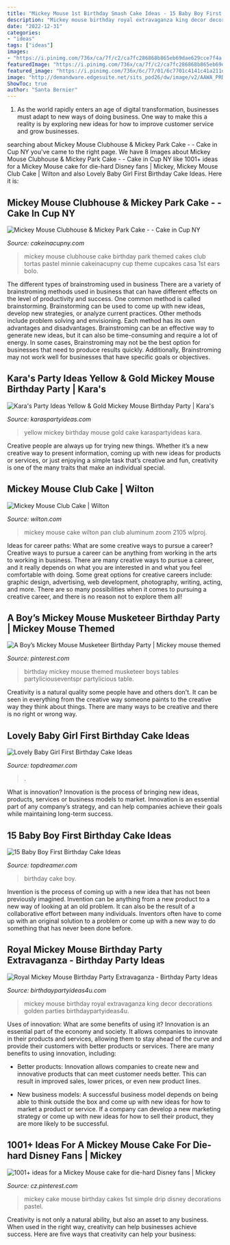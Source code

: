 ```yaml
---
title: "Mickey Mouse 1st Birthday Smash Cake Ideas - 15 Baby Boy First Birthday Cake Ideas"
description: "Mickey mouse birthday royal extravaganza king decor decorations golden parties birthdaypartyideas4u"
date: "2022-12-31"
categories:
- "ideas"
tags: ["ideas"]
images:
- "https://i.pinimg.com/736x/ca/7f/c2/ca7fc286868b865eb69dae629cce7f4a.jpg"
featuredImage: "https://i.pinimg.com/736x/ca/7f/c2/ca7fc286868b865eb69dae629cce7f4a.jpg"
featured_image: "https://i.pinimg.com/736x/6c/77/01/6c7701c4141c41a211d5fca7b03d8433--birthday-party-tables-themed-birthday-parties.jpg"
image: "http://demandware.edgesuite.net/sits_pod26/dw/image/v2/AAWA_PRD/on/demandware.static/-/Sites-wilton-project-master/default/dwcdb064a5/images/project/WLPROJ-8661/MiTrTaFe39834.jpg?sw=502&amp;sh=502&amp;sm=fit"
ShowToc: true
author: "Santa Bernier"
---
```



1. As the world rapidly enters an age of digital transformation, businesses must adapt to new ways of doing business. One way to make this a reality is by exploring new ideas for how to improve customer service and grow businesses.

	

		
searching about Mickey Mouse Clubhouse &amp; Mickey Park Cake - - Cake in Cup NY you've came to the right page. We have 8 Images about Mickey Mouse Clubhouse &amp; Mickey Park Cake - - Cake in Cup NY like 1001+ ideas for a Mickey Mouse cake for die-hard Disney fans | Mickey, Mickey Mouse Club Cake | Wilton and also Lovely Baby Girl First Birthday Cake Ideas. Here it is:
		
    
## Mickey Mouse Clubhouse &amp; Mickey Park Cake - - Cake In Cup NY

<img loading=lazy src="http://cakeinacupny.com/wp-content/uploads/2013/06/Mickey-clubhouse1049-2.jpg" onerror="this.onerror=null;this.src='https://tse4.mm.bing.net/th?id=OIP.nUVhBMyvTUtLW6UlHfKK1QHaJP&amp;pid=15.1';" alt="Mickey Mouse Clubhouse &amp; Mickey Park Cake - - Cake in Cup NY">

_Source: cakeinacupny.com_

>mickey mouse clubhouse cake birthday park themed cakes club tortas pastel minnie cakeinacupny cup theme cupcakes casa 1st ears bolo. 

	

The different types of brainstroming used in business
There are a variety of brainstroming methods used in business that can have different effects on the level of productivity and success. One common method is called brainstorming. Brainstorming can be used to come up with new ideas, develop new strategies, or analyze current practices. Other methods include problem solving and envisioning. Each method has its own advantages and disadvantages.
Brainstroming can be an effective way to generate new ideas, but it can also be time-consuming and require a lot of energy. In some cases, Brainstroming may not be the best option for businesses that need to produce results quickly. Additionally, Brainstroming may not work well for businesses that have specific goals or objectives.

    
## Kara&#039;s Party Ideas Yellow &amp; Gold Mickey Mouse Birthday Party | Kara&#039;s

<img loading=lazy src="https://karaspartyideas.com/wp-content/uploads/2017/12/Yellow-Gold-Mickey-Mouse-Birthday-Party-via-Karas-Party-Ideas-KarasPartyIdeas.com14.jpg" onerror="this.onerror=null;this.src='https://tse3.mm.bing.net/th?id=OIP.YzoJZ6aOrAxlMl1Q7sdU0QHaLH&amp;pid=15.1';" alt="Kara&#039;s Party Ideas Yellow &amp; Gold Mickey Mouse Birthday Party | Kara&#039;s">

_Source: karaspartyideas.com_

>yellow mickey birthday mouse gold cake karaspartyideas kara. 

	

Creative people are always up for trying new things. Whether it’s a new creative way to present information, coming up with new ideas for products or services, or just enjoying a simple task that’s creative and fun, creativity is one of the many traits that make an individual special.

    
## Mickey Mouse Club Cake | Wilton

<img loading=lazy src="http://demandware.edgesuite.net/sits_pod26/dw/image/v2/AAWA_PRD/on/demandware.static/-/Sites-wilton-project-master/default/dwcdb064a5/images/project/WLPROJ-8661/MiTrTaFe39834.jpg?sw=502&amp;sh=502&amp;sm=fit" onerror="this.onerror=null;this.src='https://tse2.mm.bing.net/th?id=OIP.W9TuHw4rO9TCyMtcG0p3wgHaHa&amp;pid=15.1';" alt="Mickey Mouse Club Cake | Wilton">

_Source: wilton.com_

>mickey mouse cake wilton pan club aluminum zoom 2105 wlproj. 

	

Ideas for career paths: What are some creative ways to pursue a career?
Creative ways to pursue a career can be anything from working in the arts to working in business. There are many creative ways to pursue a career, and it really depends on what you are interested in and what you feel comfortable with doing. Some great options for creative careers include: graphic design, advertising, web development, photography, writing, acting, and more. There are so many possibilities when it comes to pursuing a creative career, and there is no reason not to explore them all!

    
## A Boy’s Mickey Mouse Musketeer Birthday Party | Mickey Mouse Themed

<img loading=lazy src="https://i.pinimg.com/736x/6c/77/01/6c7701c4141c41a211d5fca7b03d8433--birthday-party-tables-themed-birthday-parties.jpg" onerror="this.onerror=null;this.src='https://tse2.mm.bing.net/th?id=OIP.boKVgLCC0KGSFQUveJd07QHaJ6&amp;pid=15.1';" alt="A Boy’s Mickey Mouse Musketeer Birthday Party | Mickey mouse themed">

_Source: pinterest.com_

>birthday mickey mouse themed musketeer boys tables partyliciouseventspr partylicious table. 

	

Creativity is a natural quality some people have and others don't. It can be seen in everything from the creative way someone paints to the creative way they think about things. There are many ways to be creative and there is no right or wrong way.

    
## Lovely Baby Girl First Birthday Cake Ideas

<img loading=lazy src="https://topdreamer.com/wp-content/uploads/2014/10/6cee292b0bdcfe0a11ff7a4709968772.jpg" onerror="this.onerror=null;this.src='https://tse2.mm.bing.net/th?id=OIP.WZlKBXn1sccOLr5sbc1rYAHaLd&amp;pid=15.1';" alt="Lovely Baby Girl First Birthday Cake Ideas">

_Source: topdreamer.com_

>. 

	

What is innovation?
Innovation is the process of bringing new ideas, products, services or business models to market. Innovation is an essential part of any company’s strategy, and can help companies achieve their goals while maintaining long-term success.

    
## 15 Baby Boy First Birthday Cake Ideas

<img loading=lazy src="http://www.topdreamer.com/wp-content/uploads/2014/10/Baby-S-First-Birthday-Cake-Ideas-682-e1390037188790-718x972.jpg" onerror="this.onerror=null;this.src='https://tse2.mm.bing.net/th?id=OIP.e9MfXZWJeskVccg0Qq1wmQHaKB&amp;pid=15.1';" alt="15 Baby Boy First Birthday Cake Ideas">

_Source: topdreamer.com_

>birthday cake boy. 

	

Invention is the process of coming up with a new idea that has not been previously imagined. Invention can be anything from a new product to a new way of looking at an old problem. It can also be the result of a collaborative effort between many individuals. Inventors often have to come up with an original solution to a problem or come up with a new way to do something that has never been done before.

    
## Royal Mickey Mouse Birthday Party Extravaganza - Birthday Party Ideas

<img loading=lazy src="http://i0.wp.com/www.birthdaypartyideas4u.com/wp-content/uploads/2017/06/Royal-Mickey-Mouse-Birthday-Party-Extravaganza-Golden-Decor.jpeg" onerror="this.onerror=null;this.src='https://tse3.mm.bing.net/th?id=OIP.mLx-aJE3knjJHFjwbIl80QHaIg&amp;pid=15.1';" alt="Royal Mickey Mouse Birthday Party Extravaganza - Birthday Party Ideas">

_Source: birthdaypartyideas4u.com_

>mickey mouse birthday royal extravaganza king decor decorations golden parties birthdaypartyideas4u. 

	

Uses of innovation: What are some benefits of using it?
Innovation is an essential part of the economy and society. It allows companies to innovate in their products and services, allowing them to stay ahead of the curve and provide their customers with better products or services. There are many benefits to using innovation, including: 
- Better products: Innovation allows companies to create new and innovative products that can meet customer needs better. This can result in improved sales, lower prices, or even new product lines.

- New business models: A successful business model depends on being able to think outside the box and come up with new ideas for how to market a product or service. If a company can develop a new marketing strategy or come up with new ideas for how to sell their product, they are more likely to be successful.

    
## 1001+ Ideas For A Mickey Mouse Cake For Die-hard Disney Fans | Mickey

<img loading=lazy src="https://i.pinimg.com/736x/ca/7f/c2/ca7fc286868b865eb69dae629cce7f4a.jpg" onerror="this.onerror=null;this.src='https://tse1.mm.bing.net/th?id=OIP.3cliR-XgOK9HGMW0_VRv7QHaMp&amp;pid=15.1';" alt="1001+ ideas for a Mickey Mouse cake for die-hard Disney fans | Mickey">

_Source: cz.pinterest.com_

>mickey cake mouse birthday cakes 1st simple drip disney decorations pastel. 

	

Creativity is not only a natural ability, but also an asset to any business. When used in the right way, creativity can help businesses achieve success. Here are five ways that creativity can help your business: 

